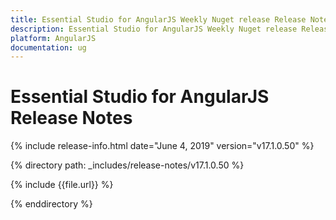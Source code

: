 ```yaml
---
title: Essential Studio for AngularJS Weekly Nuget release Release Notes  
description: Essential Studio for AngularJS Weekly Nuget release Release Notes  
platform: AngularJS
documentation: ug
---
```


# Essential Studio for AngularJS  Release Notes  

{% include release-info.html date="June 4, 2019"  version="v17.1.0.50" %} 


{% directory path: _includes/release-notes/v17.1.0.50 %}

{% include {{file.url}} %}

{% enddirectory %}